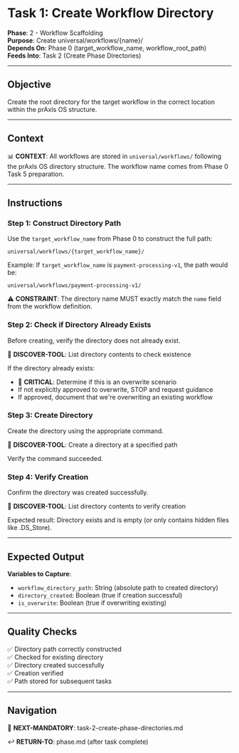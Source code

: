 # Task 1: Create Workflow Directory

**Phase**: 2 - Workflow Scaffolding  
**Purpose**: Create universal/workflows/{name}/  
**Depends On**: Phase 0 (target_workflow_name, workflow_root_path)  
**Feeds Into**: Task 2 (Create Phase Directories)

---

## Objective

Create the root directory for the target workflow in the correct location within the prAxIs OS structure.

---

## Context

📊 **CONTEXT**: All workflows are stored in `universal/workflows/` following the prAxIs OS directory structure. The workflow name comes from Phase 0 Task 5 preparation.

---

## Instructions

### Step 1: Construct Directory Path

Use the `target_workflow_name` from Phase 0 to construct the full path:

```
universal/workflows/{target_workflow_name}/
```

Example: If `target_workflow_name` is `payment-processing-v1`, the path would be:
```
universal/workflows/payment-processing-v1/
```

⚠️ **CONSTRAINT**: The directory name MUST exactly match the `name` field from the workflow definition.

### Step 2: Check if Directory Already Exists

Before creating, verify the directory does not already exist.

📖 **DISCOVER-TOOL**: List directory contents to check existence

If the directory already exists:
- 🚨 **CRITICAL**: Determine if this is an overwrite scenario
- If not explicitly approved to overwrite, STOP and request guidance
- If approved, document that we're overwriting an existing workflow

### Step 3: Create Directory

Create the directory using the appropriate command.

📖 **DISCOVER-TOOL**: Create a directory at a specified path

Verify the command succeeded.

### Step 4: Verify Creation

Confirm the directory was created successfully.

📖 **DISCOVER-TOOL**: List directory contents to verify creation

Expected result: Directory exists and is empty (or only contains hidden files like .DS_Store).

---

## Expected Output

**Variables to Capture**:
- `workflow_directory_path`: String (absolute path to created directory)
- `directory_created`: Boolean (true if creation successful)
- `is_overwrite`: Boolean (true if overwriting existing)

---

## Quality Checks

✅ Directory path correctly constructed  
✅ Checked for existing directory  
✅ Directory created successfully  
✅ Creation verified  
✅ Path stored for subsequent tasks

---

## Navigation

🎯 **NEXT-MANDATORY**: task-2-create-phase-directories.md

↩️ **RETURN-TO**: phase.md (after task complete)

